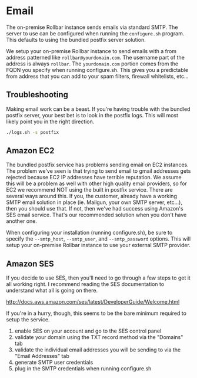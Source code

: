 # Email

The on-premise Rollbar instance sends emails via standard SMTP.  The
server to use can be configured when running the `configure.sh` program.
This defaults to using the bundled postfix server solution.

We setup your on-premise Rollbar instance to send emails with a from
address patterned like `rollbar@yourdomain.com`.  The username part of
the address is always `rollbar`.  The `yourdomain.com` portion comes
from the FQDN you specify when running configure.sh.  This gives you a
predictable from address that you can add to your spam filters, firewall
whitelists, etc...

## Troubleshooting

Making email work can be a beast.  If you're having trouble with the
bundled postfix server, your best bet is to look in the postfix logs.
This will most likely point you in the right direction.

```sh
./logs.sh -s postfix
```

## Amazon EC2

The bundled postfix service has problems sending email on EC2 instances.
The problem we've seen is that trying to send email to gmail addresses
gets rejected because EC2 IP addresses have terrible reputation.  We
assume this will be a problem as well with other high quality email
providers, so for EC2 we recommend NOT using the built in postfix
service.  There are several ways around this.  If you, the customer,
already have a working SMTP email solution in place (ie. Mailgun, your
own SMTP server, etc...), then you should use that.  If not, then we've
had success using Amazon's SES email service.  That's our recommended
solution when you don't have another one.

When configuring your installation (running configure.sh), be sure to
specify the `--smtp_host`, `--smtp_user`, and `--smtp_password`
options. This will setup your on-premise Rollbar instance to use your
external SMTP provider.

## Amazon SES

If you decide to use SES, then you'll need to go through a few steps to
get it all working right.  I recommend reading the SES documentation to
understand what all is going on there.

http://docs.aws.amazon.com/ses/latest/DeveloperGuide/Welcome.html

If you're in a hurry, though, this seems to be the bare minimum required
to setup the service.

1. enable SES on your account and go to the SES control panel
2. validate your domain using the TXT record method via the "Domains"
   tab
3. validate the individual email addresses you will be sending to via
   the "Email Addresses" tab
4. generate SMTP user credentials
5. plug in the SMTP credentials when running configure.sh
